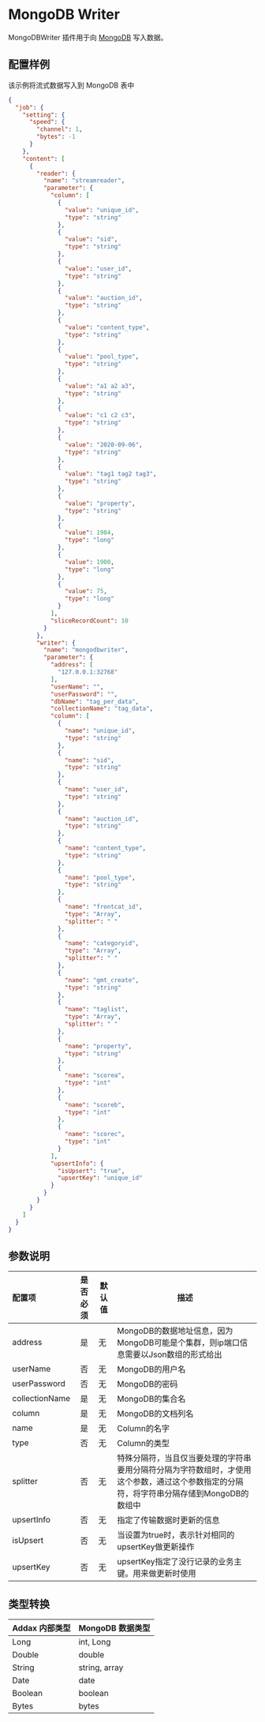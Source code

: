 # MongoDB Writer

MongoDBWriter 插件用于向 [MongoDB](https://mongodb.com) 写入数据。

## 配置样例

该示例将流式数据写入到 MongoDB 表中

```json
{
  "job": {
    "setting": {
      "speed": {
        "channel": 1,
        "bytes": -1
      }
    },
    "content": [
      {
        "reader": {
          "name": "streamreader",
          "parameter": {
            "column": [
              {
                "value": "unique_id",
                "type": "string"
              },
              {
                "value": "sid",
                "type": "string"
              },
              {
                "value": "user_id",
                "type": "string"
              },
              {
                "value": "auction_id",
                "type": "string"
              },
              {
                "value": "content_type",
                "type": "string"
              },
              {
                "value": "pool_type",
                "type": "string"
              },
              {
                "value": "a1 a2 a3",
                "type": "string"
              },
              {
                "value": "c1 c2 c3",
                "type": "string"
              },
              {
                "value": "2020-09-06",
                "type": "string"
              },
              {
                "value": "tag1 tag2 tag3",
                "type": "string"
              },
              {
                "value": "property",
                "type": "string"
              },
              {
                "value": 1984,
                "type": "long"
              },
              {
                "value": 1900,
                "type": "long"
              },
              {
                "value": 75,
                "type": "long"
              }
            ],
            "sliceRecordCount": 10
          }
        },
        "writer": {
          "name": "mongodbwriter",
          "parameter": {
            "address": [
              "127.0.0.1:32768"
            ],
            "userName": "",
            "userPassword": "",
            "dbName": "tag_per_data",
            "collectionName": "tag_data",
            "column": [
              {
                "name": "unique_id",
                "type": "string"
              },
              {
                "name": "sid",
                "type": "string"
              },
              {
                "name": "user_id",
                "type": "string"
              },
              {
                "name": "auction_id",
                "type": "string"
              },
              {
                "name": "content_type",
                "type": "string"
              },
              {
                "name": "pool_type",
                "type": "string"
              },
              {
                "name": "frontcat_id",
                "type": "Array",
                "splitter": " "
              },
              {
                "name": "categoryid",
                "type": "Array",
                "splitter": " "
              },
              {
                "name": "gmt_create",
                "type": "string"
              },
              {
                "name": "taglist",
                "type": "Array",
                "splitter": " "
              },
              {
                "name": "property",
                "type": "string"
              },
              {
                "name": "scorea",
                "type": "int"
              },
              {
                "name": "scoreb",
                "type": "int"
              },
              {
                "name": "scorec",
                "type": "int"
              }
            ],
            "upsertInfo": {
              "isUpsert": "true",
              "upsertKey": "unique_id"
            }
          }
        }
      }
    ]
  }
}
```

## 参数说明

| 配置项         | 是否必须 | 默认值 | 描述                                                                                                                  |
| :------------- | :------: | ------ | ------------------------------------------------------------------------------------------------------------------ |
| address        |    是    | 无     | MongoDB的数据地址信息，因为MongoDB可能是个集群，则ip端口信息需要以Json数组的形式给出                                           |
| userName       |    否    | 无     | MongoDB的用户名                                                                                                         |
| userPassword   |    否    | 无     | MongoDB的密码                                                                                                            |
| collectionName |    是    | 无     | MongoDB的集合名                                                                                                        |
| column         |    是    | 无     | MongoDB的文档列名                                                                                                      |
| name           |    是    | 无     | Column的名字                                                                                                          |
| type           |    否    | 无     | Column的类型                                                                                                          |
| splitter       |    否    | 无     | 特殊分隔符，当且仅当要处理的字符串要用分隔符分隔为字符数组时，才使用这个参数，通过这个参数指定的分隔符，将字符串分隔存储到MongoDB的数组中 |
| upsertInfo     |    否    | 无     | 指定了传输数据时更新的信息                                                                                              |
| isUpsert       |    否    | 无     | 当设置为true时，表示针对相同的upsertKey做更新操作                                                                         |
| upsertKey      |    否    | 无     | upsertKey指定了没行记录的业务主键。用来做更新时使用                                                                       |

##  类型转换

| Addax 内部类型 | MongoDB 数据类型 |
| -------------- | ---------------- |
| Long           | int, Long        |
| Double         | double           |
| String         | string, array    |
| Date           | date             |
| Boolean        | boolean          |
| Bytes          | bytes            |
